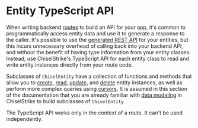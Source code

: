 # Entity TypeScript API

When writing backend [routes] to build an API for your app, it's common to
programmatically access entity data and use it to generate a response to the
caller. It's possible to use the [generated REST API] for your entities, but
this incurs unnecessary overhead of calling back into your backend API, and
without the benefit of having type information from your entity classes.
Instead, use ChiselStrike's TypeScript API for each entity class to read and
write entity instances directly from your route code.

Subclasses of `ChiselEntity` have a collection of functions and methods that
allow you to [create], [read], [update], and [delete] entity instances, as well
as perform more complex queries using [cursors]. It is assumed in this section
of the documentation that you are already familiar with [data modeling] in
ChiselStrike to build subclasses of `ChiselEntity`.

The TypeScript API works only in the context of a route. It can't be used
independently.


[routes]: ../routing/
[generated REST API]: ../entity-crud-api/
[data modeling]: ../data-modeling/
[create]: ./create-data
[read]: ./read-data
[update]: ./update-data
[delete]: ./delete-data
[cursors]: ./query-cursors
